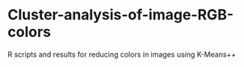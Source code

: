 Cluster-analysis-of-image-RGB-colors
====================================

R scripts and results for reducing colors in images using K-Means++ 

